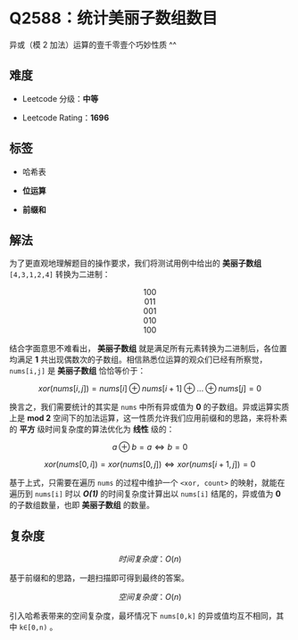 # Q2588：统计美丽子数组数目

异或（模 2 加法）运算的壹千零壹个巧妙性质 ^^

## 难度

+ Leetcode 分级：**中等**

+ Leetcode Rating：**1696**

## 标签

+ 哈希表

+ **位运算**

+ **前缀和**

## 解法

为了更直观地理解题目的操作要求，我们将测试用例中给出的 **美丽子数组** `[4,3,1,2,4]` 转换为二进制：

<center> 100 </center>
<center> 011 </center>
<center> 001 </center>
<center> 010 </center>
<center> 100 </center>

结合字面意思不难看出， **美丽子数组** 就是满足所有元素转换为二进制后，各位置均满足 **1** 共出现偶数次的子数组。相信熟悉位运算的观众们已经有所察觉，`nums[i,j]` 是 **美丽子数组** 恰恰等价于：

$$ xor(nums[i,j]) = nums[i] \oplus nums[i+1] \oplus ... \oplus nums[j] = 0  $$

换言之，我们需要统计的其实是 `nums` 中所有异或值为 **0** 的子数组。异或运算实质上是 **mod 2** 空间下的加法运算，这一性质允许我们应用前缀和的思路，来将朴素的 **平方** 级时间复杂度的算法优化为 **线性** 级的：

$$ a \oplus b = a \iff b = 0 $$

$$ xor(nums[0,i]) = xor(nums[0,j]) \iff xor(nums[i+1,j]) = 0 $$

基于上式，只需要在遍历 `nums` 的过程中维护一个 `<xor, count>` 的映射，就能在遍历到 `nums[i]` 时以 ***O(1)*** 的时间复杂度计算出以 `nums[i]` 结尾的，异或值为 **0** 的子数组数量，也即 **美丽子数组** 的数量。

## 复杂度

$$ 时间复杂度：O(n) $$

基于前缀和的思路，一趟扫描即可得到最终的答案。

$$ 空间复杂度：O(n) $$

引入哈希表带来的空间复杂度，最坏情况下 `nums[0,k]` 的异或值均互不相同，其中 `k∈[0,n)` 。